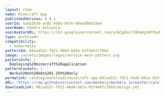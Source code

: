 ```yaml
---
layout: item
name: Minecraft App
publishedVersion: 0.0.1
userId: aaeb3b36-ac02-450a-bb7e-964ad9d818e4
userName: Sandra Ashipala
userAvatarURL: https://lh3.googleusercontent.com/a/ACg8ocJl8EqHgsBfPquM_WaRdveLT8nZKtnpvAkIp3cFJxz8yA=s96-c
type: workloads
compatibility:
  - kubernetes
patternId: 081aa52c-7921-48dd-b81e-03f4ebfc70b5
image: /assets/images/logos/service-mesh-pattern.svg
patternInfo: |
  Deploying%20minecraft%20application
patternCaveats: |
  Works%20on%20k8s%201.25V%20only
permalink: catalog/workloads/minecraft-app-081aa52c-7921-48dd-b81e-03f4ebfc70b5.html
URL: "https://raw.githubusercontent.com/meshery/meshery.io/master/catalog/081aa52c-7921-48dd-b81e-03f4ebfc70b5/0.0.1/design.yml"
downloadLink: 081aa52c-7921-48dd-b81e-03f4ebfc70b5/design.yml
---
```

